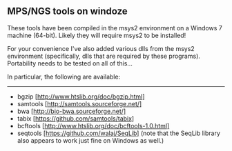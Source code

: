 ## MPS/NGS tools on windoze

These tools have been compiled in the msys2 environment
on a Windows 7 machine (64-bit).
Likely they will require msys2 to be installed!

For your convenience I've also added various dlls from the msys2 environment
(specifically, dlls that are required by these programs). Portability needs to
be tested on all of this...

In particular, the following are available:

------------------------

- bgzip [http://www.htslib.org/doc/bgzip.html]
- samtools [http://samtools.sourceforge.net/]
- bwa [http://bio-bwa.sourceforge.net/]
- tabix [https://github.com/samtools/tabix]
- bcftools [http://www.htslib.org/doc/bcftools-1.0.html]
- seqtools [https://github.com/walaj/SeqLib] (note that the SeqLib library also appears to work just fine on Windows as well.)

